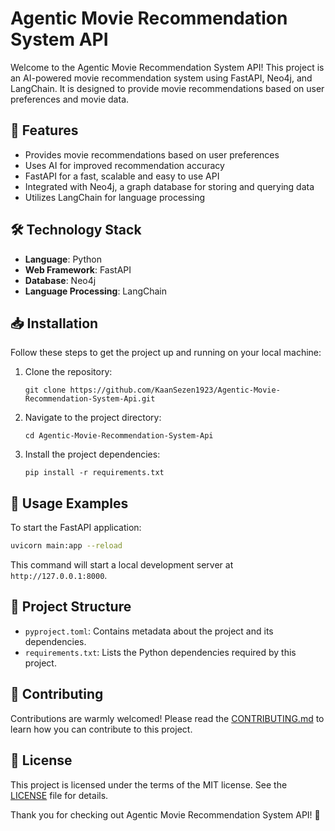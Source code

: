 # Agentic Movie Recommendation System API

Welcome to the Agentic Movie Recommendation System API! This project is an AI-powered movie recommendation system using FastAPI, Neo4j, and LangChain. It is designed to provide movie recommendations based on user preferences and movie data.

## 🌟 Features

- Provides movie recommendations based on user preferences
- Uses AI for improved recommendation accuracy
- FastAPI for a fast, scalable and easy to use API 
- Integrated with Neo4j, a graph database for storing and querying data
- Utilizes LangChain for language processing

## 🛠️ Technology Stack

- **Language**: Python
- **Web Framework**: FastAPI
- **Database**: Neo4j
- **Language Processing**: LangChain

## 📥 Installation

Follow these steps to get the project up and running on your local machine:

1. Clone the repository:
   ```
   git clone https://github.com/KaanSezen1923/Agentic-Movie-Recommendation-System-Api.git
   ```
   
2. Navigate to the project directory:
   ```
   cd Agentic-Movie-Recommendation-System-Api
   ```

3. Install the project dependencies:
   ```
   pip install -r requirements.txt
   ```

## 📖 Usage Examples

To start the FastAPI application:

```bash
uvicorn main:app --reload
```

This command will start a local development server at `http://127.0.0.1:8000`.

## 📂 Project Structure

- `pyproject.toml`: Contains metadata about the project and its dependencies.
- `requirements.txt`: Lists the Python dependencies required by this project.

## 🤝 Contributing

Contributions are warmly welcomed! Please read the [CONTRIBUTING.md](CONTRIBUTING.md) to learn how you can contribute to this project.

## 📜 License

This project is licensed under the terms of the MIT license. See the [LICENSE](LICENSE) file for details.

Thank you for checking out Agentic Movie Recommendation System API! 🙌
